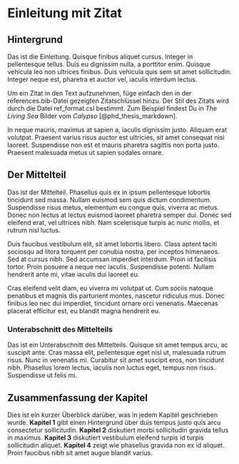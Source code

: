 # Einleitung mit Zitat

## Hintergrund

Das ist die Einleitung. Quisque finibus aliquet cursus. Integer in pellentesque tellus. Duis eu dignissim nulla, a porttitor enim. Quisque vehicula leo non ultrices finibus. Duis vehicula quis sem sit amet sollicitudin. Integer neque est, pharetra et auctor vel, iaculis interdum lectus.

<!--
Um ein Zitat in den Text aufzunehmen, füge einfach den in der references.bib-Datei gezeigten Zitatschlüssel hinzu.
-->

Um ein Zitat in den Text aufzunehmen, füge einfach den in der references.bib-Datei gezeigten Zitatschlüssel hinzu. Der Stil des Zitats wird durch die Datei ref_format.csl bestimmt. Zum Beispiel findest Du in *The Living Sea* Bilder vom *Calypso* [@phd_thesis_markdown].

In neque mauris, maximus at sapien a, iaculis dignissim justo. Aliquam erat volutpat. Praesent varius risus auctor est ultricies, sit amet consequat nisi laoreet. Suspendisse non est et mauris pharetra sagittis non porta justo. Praesent malesuada metus ut sapien sodales ornare.

## Der Mittelteil

Das ist der Mittelteil. Phasellus quis ex in ipsum pellentesque lobortis tincidunt sed massa. Nullam euismod sem quis dictum condimentum. Suspendisse risus metus, elementum eu congue quis, viverra ac metus. Donec non lectus at lectus euismod laoreet pharetra semper dui. Donec sed eleifend erat, vel ultrices nibh. Nam scelerisque turpis ac nunc mollis, et rutrum nisl luctus.

Duis faucibus vestibulum elit, sit amet lobortis libero. Class aptent taciti sociosqu ad litora torquent per conubia nostra, per inceptos himenaeos. Sed at cursus nibh. Sed accumsan imperdiet interdum. Proin id facilisis tortor. Proin posuere a neque nec iaculis. Suspendisse potenti. Nullam hendrerit ante mi, vitae iaculis dui laoreet eu.

Cras eleifend velit diam, eu viverra mi volutpat ut. Cum sociis natoque penatibus et magnis dis parturient montes, nascetur ridiculus mus. Donec finibus leo nec dui imperdiet, tincidunt ornare orci venenatis. Maecenas placerat efficitur est, eu blandit magna hendrerit eu.

### Unterabschnitt des Mittelteils

Das ist ein Unterabschnitt des Mittelteils. Quisque sit amet tempus arcu, ac suscipit ante. Cras massa elit, pellentesque eget nisl ut, malesuada rutrum risus. Nunc in venenatis mi. Curabitur sit amet suscipit eros, non tincidunt nibh. Phasellus lorem lectus, iaculis non luctus eget, tempus non risus. Suspendisse ut felis mi.

## Zusammenfassung der Kapitel

<!--
kursiv: * auf beiden Seiten des Textes
fett: **
kursiv und fett: ***
-->

Dies ist ein kurzer Überblick darüber, was in jedem Kapitel geschrieben wurde. **Kapitel 1** gibt einen Hintergrund über duis tempus justo quis arcu consectetur sollicitudin. **Kapitel 2** diskutiert morbi sollicitudin gravida tellus in maximus. **Kapitel 3** diskutiert vestibulum eleifend turpis id turpis sollicitudin aliquet. **Kapitel 4** zeigt wie phasellus gravida non ex id aliquet. Proin faucibus nibh sit amet augue blandit varius.
